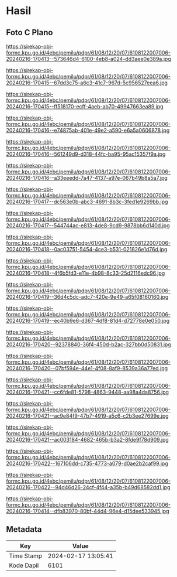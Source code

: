 # Hasil

## Foto C Plano

https://sirekap-obj-formc.kpu.go.id/4ebc/pemilu/pdpr/61/08/12/20/07/6108122007006-20240216-170413--573646d4-6100-4eb8-a024-dd3aee0e389a.jpg

https://sirekap-obj-formc.kpu.go.id/4ebc/pemilu/pdpr/61/08/12/20/07/6108122007006-20240216-170415--67dd3c75-a6c3-41c7-967d-5c956527eea6.jpg

https://sirekap-obj-formc.kpu.go.id/4ebc/pemilu/pdpr/61/08/12/20/07/6108122007006-20240216-170415--ff518170-ecff-4aeb-ab70-49947663ea89.jpg

https://sirekap-obj-formc.kpu.go.id/4ebc/pemilu/pdpr/61/08/12/20/07/6108122007006-20240216-170416--e74875ab-401e-49e2-a590-e6a5a0606878.jpg

https://sirekap-obj-formc.kpu.go.id/4ebc/pemilu/pdpr/61/08/12/20/07/6108122007006-20240216-170416--561249d9-d318-44fc-ba95-95ac15357f9a.jpg

https://sirekap-obj-formc.kpu.go.id/4ebc/pemilu/pdpr/61/08/12/20/07/6108122007006-20240216-170416--a33eeedd-7a47-4137-a97e-067b49b8a5a7.jpg

https://sirekap-obj-formc.kpu.go.id/4ebc/pemilu/pdpr/61/08/12/20/07/6108122007006-20240216-170417--dc563e0b-abc3-4691-8b3c-3fed1e9269bb.jpg

https://sirekap-obj-formc.kpu.go.id/4ebc/pemilu/pdpr/61/08/12/20/07/6108122007006-20240216-170417--544744ac-e813-4de8-9cd9-9878bb6d140d.jpg

https://sirekap-obj-formc.kpu.go.id/4ebc/pemilu/pdpr/61/08/12/20/07/6108122007006-20240216-170418--0ac03751-5454-4ce3-b531-021826e1d76d.jpg

https://sirekap-obj-formc.kpu.go.id/4ebc/pemilu/pdpr/61/08/12/20/07/6108122007006-20240216-170418--4f6b5fd3-e11e-4b98-8c33-25d2116edc96.jpg

https://sirekap-obj-formc.kpu.go.id/4ebc/pemilu/pdpr/61/08/12/20/07/6108122007006-20240216-170419--36d4c5dc-adc7-420e-9e49-a65f08160160.jpg

https://sirekap-obj-formc.kpu.go.id/4ebc/pemilu/pdpr/61/08/12/20/07/6108122007006-20240216-170419--ec40b9e6-d367-4df8-81d4-d72778e0e050.jpg

https://sirekap-obj-formc.kpu.go.id/4ebc/pemilu/pdpr/61/08/12/20/07/6108122007006-20240216-170420--92378840-36f4-450d-b2ac-327bb0d50831.jpg

https://sirekap-obj-formc.kpu.go.id/4ebc/pemilu/pdpr/61/08/12/20/07/6108122007006-20240216-170420--07bf594e-44e1-4f08-8af9-8539a36a77ed.jpg

https://sirekap-obj-formc.kpu.go.id/4ebc/pemilu/pdpr/61/08/12/20/07/6108122007006-20240216-170421--cc6fde81-5798-4863-9448-aa98a4da8756.jpg

https://sirekap-obj-formc.kpu.go.id/4ebc/pemilu/pdpr/61/08/12/20/07/6108122007006-20240216-170421--ac9e84f9-47b7-4919-a5c6-c2b3ee27699e.jpg

https://sirekap-obj-formc.kpu.go.id/4ebc/pemilu/pdpr/61/08/12/20/07/6108122007006-20240216-170421--ac003184-4682-465b-b3a2-8fde9f78d909.jpg

https://sirekap-obj-formc.kpu.go.id/4ebc/pemilu/pdpr/61/08/12/20/07/6108122007006-20240216-170422--167106dd-c735-4773-a079-d0ae2b2caf99.jpg

https://sirekap-obj-formc.kpu.go.id/4ebc/pemilu/pdpr/61/08/12/20/07/6108122007006-20240216-170422--94d46d26-24cf-4f44-a35b-b49d68582dd1.jpg

https://sirekap-obj-formc.kpu.go.id/4ebc/pemilu/pdpr/61/08/12/20/07/6108122007006-20240216-170414--dfb83970-80bf-44d4-96e4-d15dee533945.jpg


## Metadata

| Key        | Value               |
| ---------- | ------------------- |
| Time Stamp | 2024-02-17 13:05:41 |
| Kode Dapil | 6101                |



